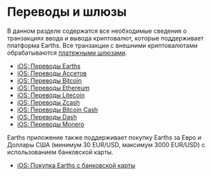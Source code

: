 # Переводы и шлюзы

В данном разделе содержатся все необходимые сведения о транзакциях ввода и вывода криптовалют, которые поддерживает платформа Earths. Все транзакции с внешними криптовалютами обрабатываются [платежными шлюзами](/earths-client/frequently-asked-questions-faq/mobile-apps/iOS/payment-gateway.md).

* [iOS: Переводы Earths](transfers-and-gateways/earths-transfers.md)
* [iOS: Переводы Ассетов](transfers-and-gateways/asset-transfers.md)
* [iOS: Переводы Bitcoin](transfers-and-gateways/bitcoin-transfers.md)
* [iOS: Переводы Ethereum](transfers-and-gateways/ethereum-transfers.md)
* [iOS: Переводы Litecoin](transfers-and-gateways/litecoin-transfers.md)
* [iOS: Переводы Zcash](transfers-and-gateways/zcash-transfers.md)
* [iOS: Переводы Bitcoin Cash](transfers-and-gateways/bitcoin-cash-transfers.md)
* [iOS: Переводы Dash](transfers-and-gateways/dash-transfers.md)
* [iOS: Переводы Monero](transfers-and-gateways/monero-transfers.md)

Earths приложение также поддерживает покупку Earths за Евро и Доллары США (минимум 30 EUR/USD, максимум 3000 EUR/USD) с использованием банковской карты.

* [iOS: Покупка Earths с банковской карты](transfers-and-gateways/buying-earths-using-card.md)
